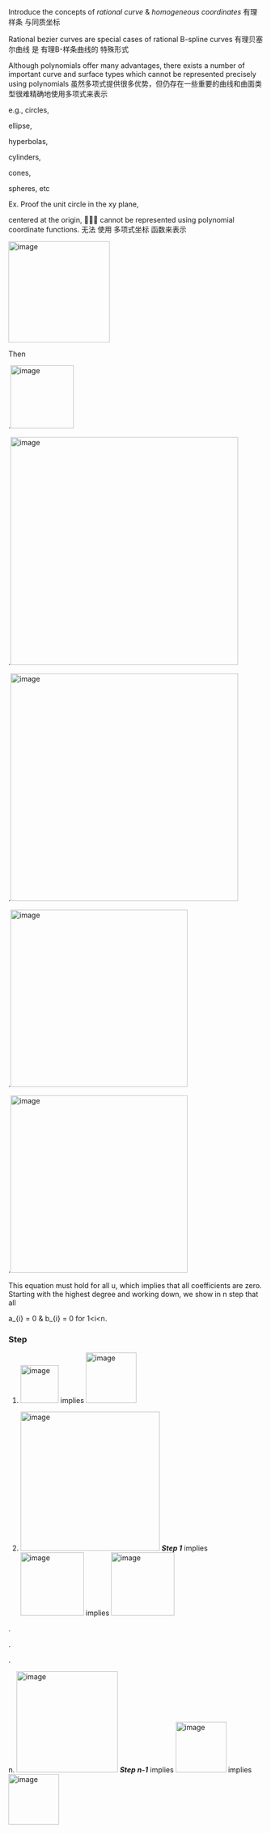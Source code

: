 Introduce the concepts of _rational curve_ & _homogeneous coordinates_ 有理样条 与同质坐标

Rational bezier curves are special cases of rational B-spline curves 有理贝塞尔曲线 是 有理B-样条曲线的 特殊形式 

Although polynomials offer many advantages, there exists a number of important curve and surface types which cannot be represented precisely using polynomials 虽然多项式提供很多优势，但仍存在一些重要的曲线和曲面类型很难精确地使用多项式来表示

e.g.,
circles, 

ellipse,

hyperbolas, 

cylinders,

cones,

spheres, etc

Ex. Proof the unit circle in the xy plane,

centered at the origin, 🙅🙅🙅 cannot be represented using polynomial coordinate functions. 无法 使用 多项式坐标 函数来表示

<img width="200" alt="image" src="https://github.com/ChenxingWang93/ComputationalGeometry/assets/31954987/3184027b-36a3-4b59-ac4e-217649ca706f">

Then 

.<img width="125" alt="image" src="https://github.com/ChenxingWang93/ComputationalGeometry/assets/31954987/01634698-35a1-4db5-bb02-90f3a8c74f70">

.<img width="450" alt="image" src="https://github.com/ChenxingWang93/ComputationalGeometry/assets/31954987/4bd4462b-3437-4ba5-bf02-e5abf41d7ff6">

.<img width="450" alt="image" src="https://github.com/ChenxingWang93/ComputationalGeometry/assets/31954987/e19f21c2-a2da-4ebd-8101-2b0a6fd6a65f">

.<img width="350" alt="image" src="https://github.com/ChenxingWang93/ComputationalGeometry/assets/31954987/668e69b5-1df0-4c32-97bf-9fae95fffe86">

.<img width="350" alt="image" src="https://github.com/ChenxingWang93/ComputationalGeometry/assets/31954987/c1cdc593-7ef9-4581-8047-e88f70d83873">

This equation must hold for all u, which implies that all coefficients are zero. Starting with the highest degree and working down, we show in n step that all 

a_{i} = 0 & b_{i} = 0 for 1<i<n.

### Step

  1. <img width="75" alt="image" src="https://github.com/ChenxingWang93/GeometryEngineering/assets/31954987/d24aa920-f917-48c1-b77b-4c392024c65d"> implies <img width="100" alt="image" src="https://github.com/ChenxingWang93/GeometryEngineering/assets/31954987/78bfd3c5-7db8-4a27-b3db-61b55ffe653b">


  2. <img width="275" alt="image" src="https://github.com/ChenxingWang93/GeometryEngineering/assets/31954987/4596fcd9-aca3-4e15-b653-54133c36777d"> ***Step 1*** implies <img width="125" alt="image" src="https://github.com/ChenxingWang93/GeometryEngineering/assets/31954987/8e36500f-39c3-495a-9951-3a2627511ed1"> implies <img width="125" alt="image" src="https://github.com/ChenxingWang93/GeometryEngineering/assets/31954987/6f836362-0d75-4824-baf9-111662c77448">

  . 
  
  . 
  
  . 
  
  n. <img width="200" alt="image" src="https://github.com/ChenxingWang93/GeometryEngineering/assets/31954987/42b1b4d8-1eab-48d4-abac-d039ec4561a4"> ***Step n-1*** implies <img width="100" alt="image" src="https://github.com/ChenxingWang93/GeometryEngineering/assets/31954987/07cbfa2e-1292-4de0-9057-441ce891f19d"> implies <img width="100" alt="image" src="https://github.com/ChenxingWang93/GeometryEngineering/assets/31954987/43fef485-4de8-4ee7-a515-0488863feba7">


